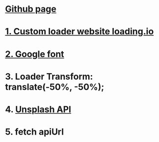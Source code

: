 # [ Github page](https://raynescofield.github.io/infinite-photos/)
# [1. Custom loader website loading.io](https://www.loading.io)
# [2. Google font](https://fonts.google.com)
# 3. Loader Transform: translate(-50%, -50%);
# 4. [Unsplash API](https://unsplash.com/documentation)
# 5. fetch apiUrl
